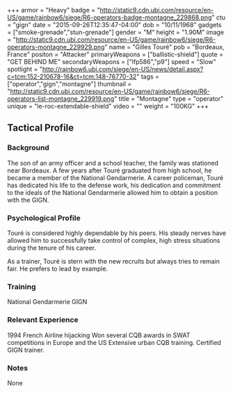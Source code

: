 +++
armor = "Heavy"
badge = "http://static9.cdn.ubi.com/resource/en-US/game/rainbow6/siege/R6-operators-badge-montagne_229868.png"
ctu = "gign"
date = "2015-09-26T12:35:47-04:00"
dob = "10/11/1968"
gadgets = ["smoke-grenade","stun-grenade"]
gender = "M"
height = "1.90M"
image = "http://static9.cdn.ubi.com/resource/en-US/game/rainbow6/siege/R6-operators-montagne_229929.png"
name = "Gilles Touré"
pob = "Bordeaux, France"
positon = "Attacker"
primaryWeapons = ["ballistic-shield"]
quote = "GET BEHIND ME"
secondaryWeapons = ["lfp586","p9"]
speed = "Slow"
spotlight = "http://rainbow6.ubi.com/siege/en-US/news/detail.aspx?c=tcm:152-210678-16&ct=tcm:148-76770-32"
tags = ["operator","gign","montagne"]
thumbnail = "http://static9.cdn.ubi.com/resource/en-US/game/rainbow6/siege/R6-operators-list-montagne_229919.png"
title = "Montagne"
type = "operator"
unique = "le-roc-extendable-shield"
video = ""
weight = "100KG"
+++

## Tactical Profile

### Background

The son of an army officer and a school teacher, the family was stationed near Bordeaux. A few years
after Touré graduated from high school, he became a member of the National Gendarmerie. A career
policeman, Touré has dedicated his life to the defense work, his dedication and commitment to the
ideals of the National Gendarmerie allowed him to obtain a position with the GIGN.

### Psychological Profile

Touré is considered highly dependable by his peers. His steady nerves have allowed him to successfully
take control of complex, high stress situations during the tenure of his career.

As a trainer, Touré is stern with the new recruits but always tries to remain fair. He prefers to lead
by example.

### Training

National Gendarmerie
GIGN

### Relevant Experience

1994 French Airline hijacking
Won several CQB awards in SWAT competitions in Europe and the US
Extensive urban CQB training.
Certified GIGN trainer.

### Notes

None
